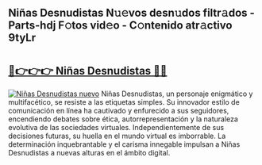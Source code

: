 ## Niñas Desnudistas N𝚞𝚎vos desn𝚞dos filtr𝚊dos - Parts-hdj F𝚘tos vid𝚎o - C𝚘ntenido atr𝚊ctivo 9tyLr

# <h2><a href="http://mb5ciga.tromn.icu/?c=Ni%c3%b1as+Desnudistas">🔗👉👉👉 Niñas Desnudistas 🔗🔗</a></h2>

[![Niñas Desnudistas nuevo](https://i.imgur.com/pEAQMta.gif)](http://mb5ciga.tromn.icu/?c=Ni%c3%b1as+Desnudistas)
Niñas Desnudistas, un personaje enigmático y multifacético, se resiste a las etiquetas simples. Su innovador estilo de comunicación en línea ha cautivado y enfurecido a sus seguidores, encendiendo debates sobre ética, autorrepresentación y la naturaleza evolutiva de las sociedades virtuales. Independientemente de sus decisiones futuras, su huella en el mundo virtual es imborrable. La determinación inquebrantable y el carisma innegable impulsan a Niñas Desnudistas a nuevas alturas en el ámbito digital.
